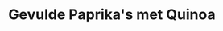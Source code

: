 ---
title: Gevulde Paprika's met Quinoa
description: Kleurrijke paprika's gevuld met quinoa en groenten
image: https://images.unsplash.com/photo-1604068549290-dea0e4a305ca
categories: [Diner, Vegetarisch, Meal-prep, Koolhydraatarm]
tijd: 45
portions: 4
ingredients:
  - 4 grote paprika's (verschillende kleuren)
  - 200g quinoa
  - 1 blik zwarte bonen
  - 1 mais
  - 1 rode ui
  - 2 tenen knoflook
  - 200g cherrytomaatjes
  - 100g geraspte kaas
  - 2 el olijfolie
  - 1 tl komijnpoeder
  - 1 tl paprikapoeder
  - Verse koriander
instructions:
  - Verwarm de oven voor op 200°C.
  - Kook de quinoa volgens de verpakking.
  - Halveer de paprika's en verwijder de zaadlijsten.
  - Snipper de ui en knoflook fijn.
  - Halveer de cherrytomaatjes.
  - Fruit ui en knoflook in olijfolie.
  - Meng quinoa met bonen, mais, tomaten en kruiden.
  - Vul de paprikahelften met het quinoamengsel.
  - Bestrooi met kaas.
  - Bak 20-25 minuten in de oven.
  - Garneer met verse koriander.
---